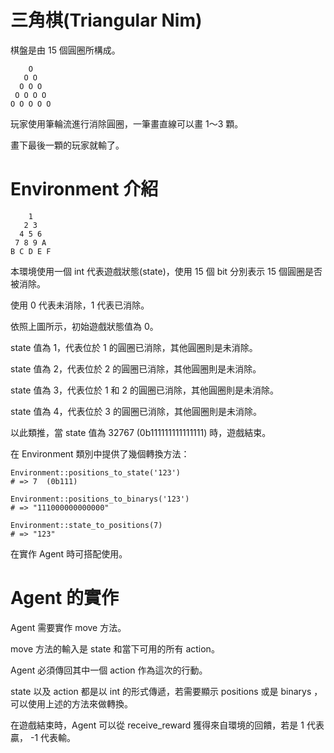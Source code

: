 # 三角棋(Triangular Nim)

棋盤是由 15 個圓圈所構成。

```
    O
   O O
  O O O
 O O O O
O O O O O
```

玩家使用筆輪流進行消除圓圈，一筆畫直線可以畫 1～3 顆。

畫下最後一顆的玩家就輸了。

# Environment 介紹

```
    1
   2 3
  4 5 6
 7 8 9 A
B C D E F
```

本環境使用一個 int 代表遊戲狀態(state)，使用 15 個 bit 分別表示 15 個圓圈是否被消除。

使用 0 代表未消除，1 代表已消除。

依照上圖所示，初始遊戲狀態值為 0。

state 值為 1，代表位於 1 的圓圈已消除，其他圓圈則是未消除。

state 值為 2，代表位於 2 的圓圈已消除，其他圓圈則是未消除。

state 值為 3，代表位於 1 和 2 的圓圈已消除，其他圓圈則是未消除。

state 值為 4，代表位於 3 的圓圈已消除，其他圓圈則是未消除。

以此類推，當 state 值為 32767 (0b111111111111111) 時，遊戲結束。

在 Environment 類別中提供了幾個轉換方法：

```
Environment::positions_to_state('123')
# => 7  (0b111)

Environment::positions_to_binarys('123')
# => "111000000000000"

Environment::state_to_positions(7)
# => "123"
```
在實作 Agent 時可搭配使用。

# Agent 的實作

Agent 需要實作 move 方法。

move 方法的輸入是 state 和當下可用的所有 action。

Agent 必須傳回其中一個 action 作為這次的行動。

state 以及 action 都是以 int 的形式傳遞，若需要顯示 positions 或是 binarys ，可以使用上述的方法來做轉換。

在遊戲結束時，Agent 可以從 receive_reward 獲得來自環境的回饋，若是 1 代表贏， -1 代表輸。
